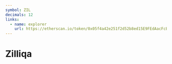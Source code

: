 ```yaml
---
symbol: ZIL
decimals: 12
links:
  - name: explorer
    url: https://etherscan.io/token/0x05f4a42e251f2d52b8ed15E9FEdAacFcEF1FAD27
---
```


# Zilliqa
